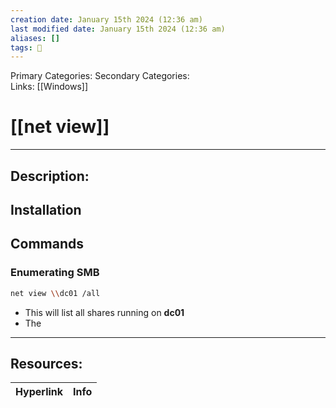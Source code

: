 ```yaml
---
creation date: January 15th 2024 (12:36 am)
last modified date: January 15th 2024 (12:36 am)
aliases: []
tags: 🧰
---
```

 
Primary Categories: 
Secondary Categories:  
Links: [[Windows]]
# [[net view]]  
___

## Description:


## Installation


## Commands
### Enumerating SMB
```bash
net view \\dc01 /all
```
- This will list all shares running on **dc01**
- The 


___

## Resources:

| Hyperlink | Info |
| --------- | ---- |


